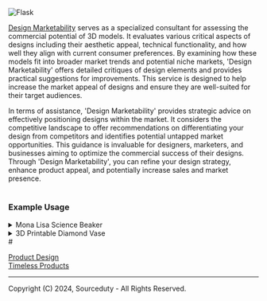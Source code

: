 ![Flask](https://github.com/sourceduty/Design_Marketability/assets/123030236/bec1273d-a7e5-4c22-b73a-eb30ce2189cd)

[Design Marketability](https://chat.openai.com/g/g-CBEjzqq1V-design-marketability) serves as a specialized consultant for assessing the commercial potential of 3D models. It evaluates various critical aspects of designs including their aesthetic appeal, technical functionality, and how well they align with current consumer preferences. By examining how these models fit into broader market trends and potential niche markets, 'Design Marketability' offers detailed critiques of design elements and provides practical suggestions for improvements. This service is designed to help increase the market appeal of designs and ensure they are well-suited for their target audiences.

In terms of assistance, 'Design Marketability' provides strategic advice on effectively positioning designs within the market. It considers the competitive landscape to offer recommendations on differentiating your design from competitors and identifies potential untapped market opportunities. This guidance is invaluable for designers, marketers, and businesses aiming to optimize the commercial success of their designs. Through 'Design Marketability', you can refine your design strategy, enhance product appeal, and potentially increase sales and market presence.

#
### Example Usage

<details><summary>Mona Lisa Science Beaker</summary>
<br>

![Mona Lisa Science Beaker](https://github.com/sourceduty/Design_Marketability/assets/123030236/35e8364d-8f9d-498e-83a0-92864b88afbb)

This design is a creative and modern reinterpretation of Leonardo da Vinci's famous painting, the Mona Lisa. Here's a detailed analysis based on marketability:

#### Aesthetic Appeal
- **Visual Style**: The artwork uses bold, contrasting colors (red background and monochrome figure) that are eye-catching and make it stand out. The stylization of the Mona Lisa with a scientific twist (holding a beaker) is visually intriguing and adds a layer of contemporary relevance.
- **Graphic Quality**: The vector-style artwork ensures high resolution at various scales, which is excellent for both digital applications and large prints.

#### Technical Functionality
- **Adaptability**: The design is versatile for use in various formats such as posters, T-shirts, and digital media. The simplicity and bold colors make it easily adaptable without losing impact.
- **Audience Engagement**: The combination of classic art with a modern element (science) creates a playful yet intellectual appeal, engaging a wide range of audiences, especially those interested in art, science, or both.

#### Market Trends and Consumer Preferences
- **Cultural Relevance**: Leveraging well-known historical artwork aligns well with current trends that blend classical elements with modern themes. It can appeal to both art aficionados and a younger, trendier crowd.
- **Niche Appeal**: This design is likely to resonate in educational settings, art exhibitions, science fairs, or as part of a collection in a quirky, intellectual retail brand.

#### Competitive Environment
- **Differentiation**: The unique blend of art and science is a significant differentiator in a crowded market of traditional and modern art reproductions. It can stand out in both educational and casual retail spaces.
- **Market Positioning**: Positioning this design in boutique stores, museum shops, or online platforms focused on art and educational materials could be highly effective.

#### Recommendations
- **Product Applications**: Consider product diversification such as making this a feature design in an art-themed apparel line, educational posters, or cover art for academic journals.
- **Marketing Strategies**: Utilize social media platforms focusing on art and education to target appropriate audiences. Collaborations with educational institutions or art blogs could enhance visibility.

#### Pricing Strategy
Given its niche appeal and potential for use in high-value products, setting a higher price point could be justified, especially if marketed as limited edition art prints or specialty merchandise.

This design is not only visually appealing but also smartly bridges multiple interests, potentially offering a broad market appeal with the right strategic approach.

<br>    
</details>

<details><summary>3D Printable Diamond Vase</summary>
<br>

![3D Printed Diamond Vase](https://github.com/sourceduty/Design_Marketability/assets/123030236/75a0e6fe-a42c-45e5-9329-88405b06c632)

Aesthetic Appeal:

- Shape and Form: The model presents a striking geometric form, combining simplicity and complexity. The interconnected shapes and continuous loop create an intriguing visual effect.
- Color and Texture: The gradient texture adds a subtle visual gradient, enhancing the dimensional feel and making the model look modern and appealing.

Technical Functionality:

- Structural Integrity: The design appears robust with thick walls, contributing to its stability. The angles and connections seem well-calculated for balance.
- Material Usage: Assuming use of typical 3D printing materials like PLA or ABS, the model should be lightweight yet sturdy.

Market Alignment and Potential Uses:

- Target Market: Suitable for educational sectors for geometry teaching aids, modern art collectors, and design enthusiasts.
- Decorative Potential: Ideal as a contemporary decorative item in modern homes or offices.

Recommendations for Improvement:

- Functionality Enhancement: Consider adding practical value by integrating functionality, such as a lampshade or container.
- Variants: Offering variations in color, size, or material types (metallic or translucent finishes) could broaden appeal.

Positioning in the Market:

- Differentiation: Emphasize the design's uniqueness and geometric complexity. Highlight its dual use as an educational tool and decorative piece.
- Marketing Strategy: Use high-quality visuals to market the product on platforms like Etsy or Pinterest, targeting design and art enthusiasts.

Pricing Strategy:

- Considering design and potential production costs, a mid-to-high price range would be suitable. Pricing could vary based on size, material, and customization options but should start from a baseline reflecting its artistic and functional value.

Overall, this 3D model has strong market potential as both a decorative and potentially educational piece. Adjusting and expanding features according to feedback can enhance its marketability.

<br>    
</details>
#

[Product Design](https://github.com/sourceduty/Product_Design)
<br>
[Timeless Products](https://github.com/sourceduty/Timeless_Products)

***
Copyright (C) 2024, Sourceduty - All Rights Reserved.
